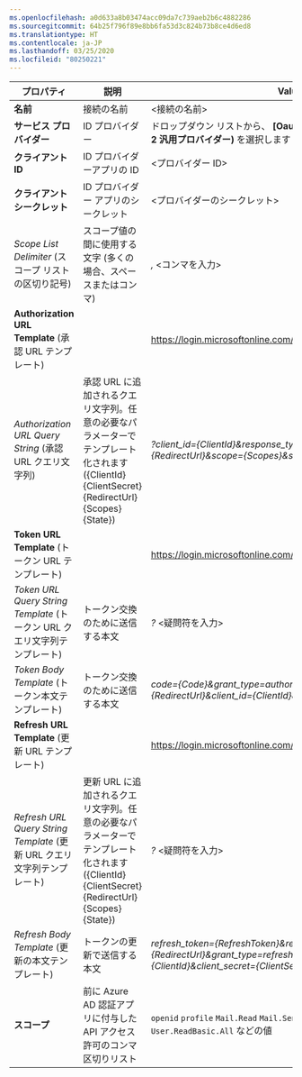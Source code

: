 ```yaml
---
ms.openlocfilehash: a0d633a8b03474acc09da7c739aeb2b6c4882286
ms.sourcegitcommit: 64b25f796f89e8bb6fa53d3c824b73b8ce4d6ed8
ms.translationtype: HT
ms.contentlocale: ja-JP
ms.lasthandoff: 03/25/2020
ms.locfileid: "80250221"
---
```

<!-- Oauth 2 generic provider settings -->
<!-- Fixed ID -->

| **プロパティ** | **説明** | **Value** |
|---|---|---|
|**名前** | 接続の名前 | \<接続の名前\> <img width="300px">|
| **サービス プロバイダー**| ID プロバイダー | ドロップダウン リストから、 **[Oauth 2 Generic Provider]\(Oauth 2 汎用プロバイダー\)** を選択します |
|**クライアント ID** | ID プロバイダーアプリの ID| \<プロバイダー ID\> |
|**クライアント シークレット** | ID プロバイダー アプリのシークレット| <プロバイダーのシークレット\> |
|*Scope List Delimiter* (スコープ リストの区切り記号)|スコープ値の間に使用する文字 (多くの場合、スペースまたはコンマ) | *,* \<コンマを入力\> |
|**Authorization URL Template** (承認 URL テンプレート) || https://login.microsoftonline.com/common/oauth2/v2.0/authorize |
|*Authorization URL Query String* (承認 URL クエリ文字列) |承認 URL に追加されるクエリ文字列。任意の必要なパラメーターでテンプレート化されます ({ClientId} {ClientSecret} {RedirectUrl} {Scopes} {State})| *?client_id={ClientId}&response_type=code&redirect_uri={RedirectUrl}&scope={Scopes}&state={State}* |
|**Token URL Template** (トークン URL テンプレート) | | https://login.microsoftonline.com/common/oauth2/v2.0/token |
|*Token URL Query String Template* (トークン URL クエリ文字列テンプレート) | トークン交換のために送信する本文 |*?* \<疑問符を入力\>|
|*Token Body Template* (トークン本文テンプレート) | トークン交換のために送信する本文 | *code={Code}&grant_type=authorization_code&redirect_uri={RedirectUrl}&client_id={ClientId}&client_secret={ClientSecret}* |
|**Refresh URL Template** (更新 URL テンプレート) | | https://login.microsoftonline.com/common/oauth2/v2.0/token |
|*Refresh URL Query String Template* (更新 URL クエリ文字列テンプレート) |更新 URL に追加されるクエリ文字列。任意の必要なパラメーターでテンプレート化されます ({ClientId} {ClientSecret} {RedirectUrl} {Scopes} {State}) |*?* \<疑問符を入力\>|
|*Refresh Body Template* (更新の本文テンプレート) | トークンの更新で送信する本文 | *refresh_token={RefreshToken}&redirect_uri={RedirectUrl}&grant_type=refresh_token&client_id={ClientId}&client_secret={ClientSecret}* |
|**スコープ** | 前に Azure AD 認証アプリに付与した API アクセス許可のコンマ区切りリスト | `openid` `profile` `Mail.Read` `Mail.Send` `User.Read` `User.ReadBasic.All` などの値|
